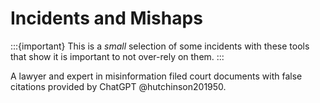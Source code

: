 

# Incidents and Mishaps

:::{important}
This is a *small* selection of some incidents with these tools that show it is important to not over-rely on them.
:::

A lawyer and expert in misinformation filed court documents with false citations provided by ChatGPT @hutchinson201950.